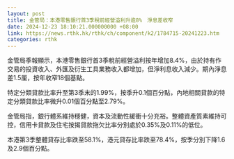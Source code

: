 ```yaml
---
layout: post
title: 金管局：本港零售銀行首3季稅前經營溢利升逾8%　淨息差收窄
date: 2024-12-23 18:10:21.000000000 +08:00
link: https://news.rthk.hk/rthk/ch/component/k2/1784715-20241223.htm
categories: rthk
---
```


金管局季報顯示，本港零售銀行首3季稅前經營溢利按年增加8.4%，由於持有作交易的投資收入、外匯及衍生工具業務收入都增加，但淨利息收入減少。期內淨息差1.5厘，按年收窄18個基點。

特定分類貸款比率升至第3季末的1.99%，按季升0.1個百分點，內地相關貸款的特定分類貸款比率微升0.01個百分點至2.79%。

金管局指，銀行體系維持穩健，資本及流動性緩衝十分充裕。整體資產質素維持可控，信用卡貸款及住宅按揭貸款拖欠比率分別處於0.35%及0.11%的低位。

本港第3季整體貸存比率跌至58.1%，港元貸存比率跌至78.4%，按季分別下降1.6及2.9個百分點。
